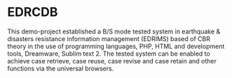 # EDRCDB
This demo-project established a B/S mode tested system in earthquake &amp; disasters resistance information management (EDRIMS) based of CBR theory in the use of programming languages, PHP, HTML and development tools, Dreamware, Sublim text 2. The tested system can be enabled to achieve case retrieve, case reuse, case revise and case retain and other functions via the universal browsers.
